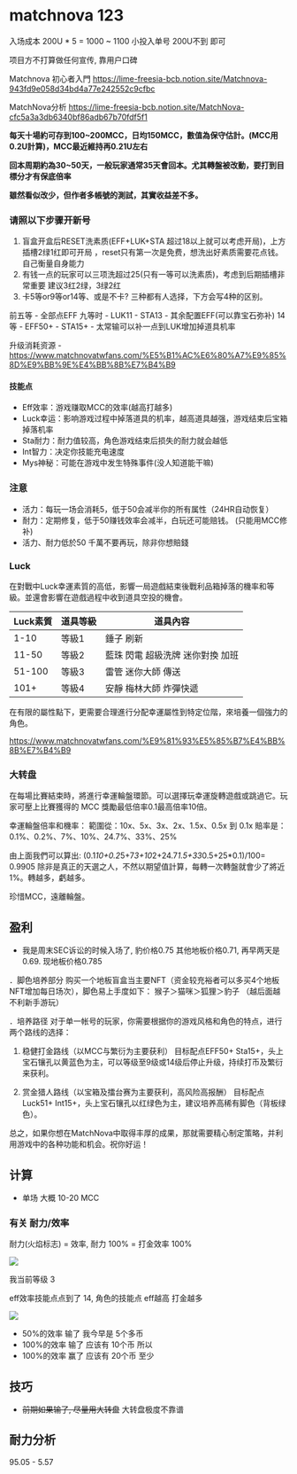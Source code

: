 
# matchnova 123

入场成本 200U * 5 = 1000 ~ 1100
小投入单号 200U不到 即可

项目方不打算做任何宣传, 靠用户口碑

Matchnova 初心者入門
https://lime-freesia-bcb.notion.site/Matchnova-943fd9e058d34bd4a77e242552c9cfbc

MatchNova分析
https://lime-freesia-bcb.notion.site/MatchNova-cfc5a3a3db6340bf86adb67b70fdf5f1



**每天十場約可存到100~200MCC，日均150MCC，數值為保守估計。(MCC用0.2U計算)，MCC最近維持再0.21U左右**

**回本周期約為30~50天，一般玩家通常35天會回本。尤其轉盤被改動，要打到目標分才有保底倍率**

**雖然看似改少，但作者多帳號的測試，其實收益差不多。**

### 请照以下步骤开新号

1. 盲盒开盒后RESET洗素质(EFF+LUK+STA 超过18以上就可以考虑开局)，上方插槽2绿1红即可开局 ，reset只有第一次是免费，想洗出好素质需要花点钱。自己衡量自身能力
2. 有钱一点的玩家可以三项洗超过25(只有一等可以洗素质)，考虑到后期插槽非常重要 建议3红2绿，3绿2红
3. 卡5等or9等or14等、或是不卡? 三种都有人选择，下方会写4种的区别。
   
前五等
    - 全部点EFF
九等时
    - LUK11
    - STA13
    - 其余配置EFF(可以靠宝石弥补)
14等
    - EFF50+
    - STA15+
    - 太常输可以补一点到LUK增加掉道具机率

升级消耗资源 - https://www.matchnovatwfans.com/%E5%B1%AC%E6%80%A7%E9%85%8D%E9%BB%9E%E4%BB%8B%E7%B4%B9

#### 技能点
- Eff效率：游戏赚取MCC的效率(越高打越多)
- Luck幸运：影响游戏过程中掉落道具的机率，越高道具越强，游戏结束后宝箱掉落机率
- Sta耐力：耐力值较高，角色游戏结束后损失的耐力就会越低
- Int智力：决定你技能充电速度
- Mys神秘：可能在游戏中发生特殊事件(没人知道能干嘛)

### 注意
- 活力：每玩一场会消耗5，低于50会减半你的所有属性（24HR自动恢复）
- 耐力：定期修复，低于50赚钱效率会减半，白玩还可能赔钱。 (只能用MCC修补)
- 活力、耐力低於50 千萬不要再玩，除非你想賠錢


### Luck 

在對戰中Luck幸運素質的高低，影響一局遊戲結束後戰利品箱掉落的機率和等級。並還會影響在遊戲過程中收到道具空投的機會。

| Luck素質 | 道具等級 | 道具內容                          |
| -------- | -------- | --------------------------------- |
| 1-10     | 等級1    | 錘子 刷新                         |
| 11-50    | 等級2    | 藍珠 閃電 超級洗牌 迷你對換  加班 |
| 51-100   | 等級3    | 雷管 迷你大師  傳送               |
| 101+     | 等級4    | 安靜  梅林大師  炸彈快遞          |

在有限的屬性點下，更需要合理進行分配幸運屬性到特定位階，來培養一個強力的角色。

https://www.matchnovatwfans.com/%E9%81%93%E5%85%B7%E4%BB%8B%E7%B4%B9

### 大转盘

在每場比賽結束時，將進行幸運輪盤環節。可以選擇玩幸運旋轉遊戲或跳過它。玩家可壓上比賽獲得的 MCC 獎勵最低倍率0.1最高倍率10倍。

幸運輪盤倍率和機率：
範圍從：10x、5x、3x、2x、1.5x、0.5x 到 0.1x
賠率是：0.1%、0.2%、7%、10%、24.7%、33%、25%

由上面我們可以算出:
(0.1*10+0.2*5+7*3+10*2+24.7*1.5+33*0.5+25*0.1)/100= 0.9905
除非是真正的天選之人，不然以期望值計算，每轉一次轉盤就會少了將近1%。轉越多，虧越多。

珍惜MCC，遠離輪盤。




## 盈利
- 我是周末SEC诉讼的时候入场了, 豹价格0.75 其他地板价格0.71, 再早两天是0.69. 现地板价格0.785

．脚色培养部分
购买一个地板盲盒当主要NFT（资金较充裕者可以多买4个地板NFT增加每日场次），脚色易上手度如下：
猴子＞猫咪＞狐狸＞豹子  （越后面越不利新手游玩）

．培养路径
对于单一帐号的玩家，你需要根据你的游戏风格和角色的特点，进行两个路线的选择：
1. 稳健打金路线（以MCC与繁衍为主要获利）
目标配点EFF50+ Sta15+，头上宝石镶孔以黄蓝色为主，可以等级至9级或14级后停止升级，持续打币及繁衍来获利。

2. 赏金猎人路线（以宝箱及擂台赛为主要获利，高风险高报酬）
目标配点Luck51+ Int15+，头上宝石镶孔以红绿色为主，建议培养高稀有脚色（背板绿色）。

总之，如果你想在MatchNova中取得丰厚的成果，那就需要精心制定策略，并利用游戏中的各种功能和机会。祝你好运！

## 计算
- 单场 大概 10-20 MCC

### 有关 耐力/效率

耐力(火焰标志) = 效率, 耐力 100% = 打金效率 100%

![](58-54-15-14-06-2023.png)

我当前等级 3  

eff效率技能点点到了 14, 角色的技能点 eff越高 打金越多

![](16-55-15-14-06-2023.png)

- 50%的效率  输了 我今早是 5个多币
- 100%的效率 输了 应该有 10个币
所以 
- 100%的效率 赢了 应该有 20个币 至少

## 技巧
- ~~前期如果输了, 尽量用大转盘~~ 大转盘极度不靠谱

## 耐力分析

95.05 - 5.57